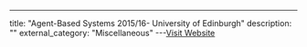 ---
title: "Agent-Based Systems 2015/16- University of Edinburgh"
description: ""
external_category: "Miscellaneous"
---[Visit Website](http://groups.inf.ed.ac.uk/vision/VIDEO/2015/abs.htm)

